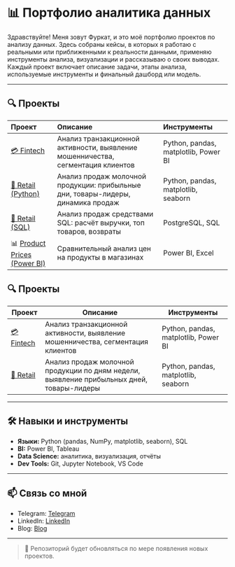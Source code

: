 # 📊 Портфолио аналитика данных

Здравствуйте! Меня зовут Фуркат, и это моё портфолио проектов по анализу данных. Здесь собраны кейсы, в которых я работаю с реальными или приближенными к реальности данными, применяю инструменты анализа, визуализации и рассказываю о своих выводах.  
Каждый проект включает описание задачи, этапы анализа, используемые инструменты и финальный дашборд или модель.

---

## 🔍 Проекты

| Проект | Описание | Инструменты |
|:--------|:----------------------------|:-----------------------------|
| [💳 Fintech](./python) | Анализ транзакционной активности, выявление мошенничества, сегментация клиентов | Python, pandas, matplotlib, Power BI |
| [🛒 Retail (Python)](./python) | Анализ продаж молочной продукции: прибыльные дни, товары-лидеры, динамика продаж | Python, pandas, matplotlib, seaborn |
| [🛒 Retail (SQL)](./sql) | Анализ продаж средствами SQL: расчёт выручки, топ товаров, возвраты | PostgreSQL, SQL |
| 📊 [Product Prices (Power BI)](./power%20BI) | Сравнительный анализ цен на продукты в магазинах | Power BI, Excel |
## 🔍 Проекты

| Проект | Описание | Инструменты |
|--------|----------|-------------|
| [💳 Fintech](./Fintech) | Анализ транзакционной активности, выявление мошенничества, сегментация клиентов | Python, pandas, matplotlib, Power BI |
| [🛒 Retail](./Retail) | Анализ продаж молочной продукции по дням недели, выявление прибыльных дней, товары-лидеры | Python, pandas, matplotlib, seaborn |

---

## 🛠️ Навыки и инструменты

- **Языки:** Python (pandas, NumPy, matplotlib, seaborn), SQL
- **BI:** Power BI, Tableau
- **Data Science:** аналитика, визуализация, отчёты
- **Dev Tools:** Git, Jupyter Notebook, VS Code

---

## 📫 Связь со мной

- Telegram: [Telegram](https://t.me/Furkat_4ik)
- LinkedIn: [LinkedIn](https://www.linkedin.com/in/furkat-nuriddinov/)
- Blog: [Blog](https://t.me/Analysing_means_living)
---

> 📌 Репозиторий будет обновляться по мере появления новых проектов.
